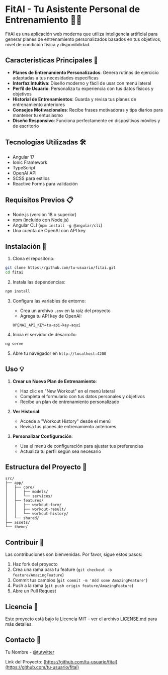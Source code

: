 # FitAI - Tu Asistente Personal de Entrenamiento 🤖💪

FitAI es una aplicación web moderna que utiliza inteligencia artificial para generar planes de entrenamiento personalizados basados en tus objetivos, nivel de condición física y disponibilidad.

## Características Principales 🌟

- **Planes de Entrenamiento Personalizados**: Genera rutinas de ejercicio adaptadas a tus necesidades específicas
- **Interfaz Intuitiva**: Diseño moderno y fácil de usar con menú lateral
- **Perfil de Usuario**: Personaliza tu experiencia con tus datos físicos y objetivos
- **Historial de Entrenamientos**: Guarda y revisa tus planes de entrenamiento anteriores
- **Consejos Motivacionales**: Recibe frases motivadoras y tips diarios para mantener tu entusiasmo
- **Diseño Responsivo**: Funciona perfectamente en dispositivos móviles y de escritorio

## Tecnologías Utilizadas 🛠️

- Angular 17
- Ionic Framework
- TypeScript
- OpenAI API
- SCSS para estilos
- Reactive Forms para validación

## Requisitos Previos 📋

- Node.js (versión 18 o superior)
- npm (incluido con Node.js)
- Angular CLI (`npm install -g @angular/cli`)
- Una cuenta de OpenAI con API key

## Instalación 🚀

1. Clona el repositorio:
```bash
git clone https://github.com/tu-usuario/fitai.git
cd fitai
```

2. Instala las dependencias:
```bash
npm install
```

3. Configura las variables de entorno:
   - Crea un archivo `.env` en la raíz del proyecto
   - Agrega tu API key de OpenAI:
   ```
   OPENAI_API_KEY=tu-api-key-aquí
   ```

4. Inicia el servidor de desarrollo:
```bash
ng serve
```

5. Abre tu navegador en `http://localhost:4200`

## Uso 💡

1. **Crear un Nuevo Plan de Entrenamiento**:
   - Haz clic en "New Workout" en el menú lateral
   - Completa el formulario con tus datos personales y objetivos
   - Recibe un plan de entrenamiento personalizado

2. **Ver Historial**:
   - Accede a "Workout History" desde el menú
   - Revisa tus planes de entrenamiento anteriores

3. **Personalizar Configuración**:
   - Usa el menú de configuración para ajustar tus preferencias
   - Actualiza tu perfil según sea necesario

## Estructura del Proyecto 📁

```
src/
├── app/
│   ├── core/
│   │   ├── models/
│   │   └── services/
│   ├── features/
│   │   ├── workout-form/
│   │   ├── workout-result/
│   │   └── workout-history/
│   └── shared/
├── assets/
└── theme/
```

## Contribuir 🤝

Las contribuciones son bienvenidas. Por favor, sigue estos pasos:

1. Haz fork del proyecto
2. Crea una rama para tu feature (`git checkout -b feature/AmazingFeature`)
3. Commit tus cambios (`git commit -m 'Add some AmazingFeature'`)
4. Push a la rama (`git push origin feature/AmazingFeature`)
5. Abre un Pull Request

## Licencia 📄

Este proyecto está bajo la Licencia MIT - ver el archivo [LICENSE.md](LICENSE.md) para más detalles.

## Contacto 📧

Tu Nombre - [@tutwitter](https://twitter.com/tutwitter)

Link del Proyecto: [https://github.com/tu-usuario/fitai](https://github.com/tu-usuario/fitai)

